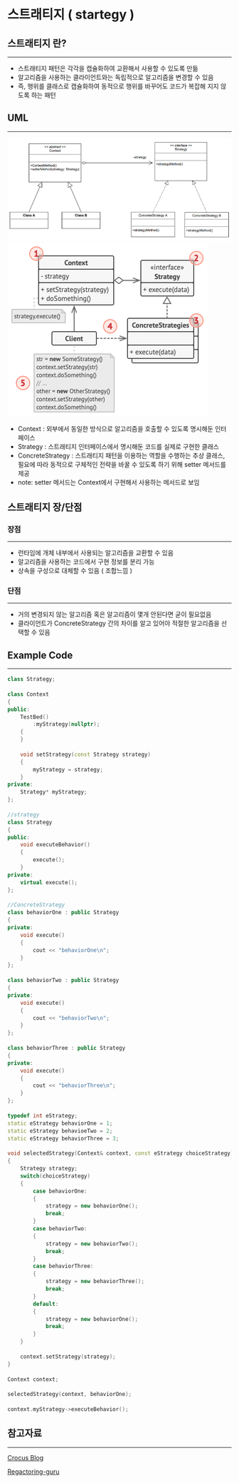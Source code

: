 # 스트래티지 ( startegy )
## 스트래티지 란?
---
- 스트래티지 패턴은 각각을 캡슐화하여 교환해서 사용할 수 있도록 만듦
- 알고리즘을 사용하는 클라이언트와는 독립적으로 알고리즘을 변경할 수 있음
- 즉, 행위를 클래스로 캡슐화하여 동적으로 행위를 바꾸어도 코드가 복잡해 지지 않도록 하는 패턴

## UML
---
![img.png](../../../assets/stragety.png)
![img2.png](../../../assets/stragety_2.png)

- Context : 외부에서 동일한 방식으로 알고리즘을 호출할 수 있도록 명시해둔 인터페이스
- Strategy : 스트래티지 인터페이스에서 명시해둔 코드를 실제로 구현한 클래스
- ConcreteStrategy : 스트래티지 패턴을 이용하는 역할을 수행하는 추상 클래스, 필요에 따라 동적으로 구체적인 전략을 바꿀 수 있도록 하기 위해 setter 메서드를 제공
- note: setter 메서드는 Context에서 구현해서 사용하는 메서드로 보임

## 스트래티지 장/단점
### 장점
---
- 런타임에 개체 내부에서 사용되는 알고리즘을 교환할 수 있음
- 알고리즘을 사용하는 코드에서 구현 정보를 분리 가능
- 상속을 구성으로 대체할 수 있음 ( 조합느낌 )

### 단점
---
- 거의 변경되지 않는 알고리즘 혹은 알고리즘이 몇개 안된다면 굳이 필요없음
- 클라이언트가 ConcreteStrategy 간의 차이를 알고 있어야 적절한 알고리즘을 선택할 수 있음

## Example Code
---
```cpp
class Strategy;

class Context
{
public:
    TestBed()
        :myStrategy(nullptr);
    {
    }

    void setStrategy(const Strategy strategy)
    {
        myStrategy = strategy;
    }
private:
    Strategy* myStrategy;
};

//strategy
class Strategy
{
public:
    void executeBehavior()
    {
        execute();
    }
private:
    virtual execute();
};

//ConcreteStrategy
class behaviorOne : public Strategy
{
private:
    void execute()
    {
        cout << "behaviorOne\n";
    }
};

class behaviorTwo : public Strategy
{
private:
    void execute()
    {
        cout << "behaviorTwo\n";
    }
};

class behaviorThree : public Strategy
{
private:
    void execute()
    {
        cout << "behaviorThree\n";
    }
};

typedef int eStrategy;
static eStrategy behaviorOne = 1;
static eStrategy behavioeTwo = 2;
static eStrategy behaviorThree = 3;

void selectedStrategy(Context& context, const eStrategy choiceStrategy)
{
    Strategy strategy;
    switch(choiceStrategy)
    {
        case behaviorOne:
        {
            strategy = new behaviorOne();
            break;
        }
        case behaviorTwo:
        {
            strategy = new behaviorTwo();
            break;
        }
        case behaviorThree:
        {
            strategy = new behaviorThree();
            break;
        }
        default:
        {
            strategy = new behaviorOne();
            break;
        }
    }

    context.setStrategy(strategy);
}

Context context;

selectedStrategy(context, behaviorOne);

context.myStrategy->executeBehavior();

```

## 참고자료
---
[Crocus Blog](https://www.crocus.co.kr/1526)

[Regactoring-guru](https://refactoring.guru/design-patterns/strategy)
